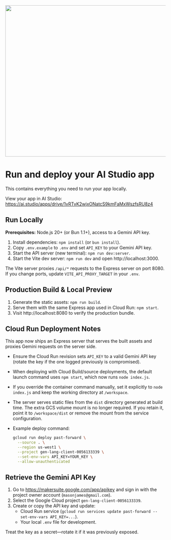 <div align="center">
<img width="1200" height="475" alt="GHBanner" src="https://github.com/user-attachments/assets/0aa67016-6eaf-458a-adb2-6e31a0763ed6" />
</div>

# Run and deploy your AI Studio app

This contains everything you need to run your app locally.

View your app in AI Studio: https://ai.studio/apps/drive/1vRTvK2wjxONatcS9kmFaMxWszfsRU8z4

## Run Locally

**Prerequisites:** Node.js 20+ (or Bun 1.1+), access to a Gemini API key.

1. Install dependencies: `npm install` (or `bun install`).
2. Copy `.env.example` to `.env` and set `API_KEY` to your Gemini API key.
3. Start the API server (new terminal): `npm run dev:server`.
4. Start the Vite dev server: `npm run dev` and open http://localhost:3000.

The Vite server proxies `/api/*` requests to the Express server on port 8080. If you change ports, update `VITE_API_PROXY_TARGET` in your `.env`.

## Production Build & Local Preview

1. Generate the static assets: `npm run build`.
2. Serve them with the same Express app used in Cloud Run: `npm start`.
3. Visit http://localhost:8080 to verify the production bundle.

## Cloud Run Deployment Notes

This app now ships an Express server that serves the built assets and proxies Gemini requests on the server side.

- Ensure the Cloud Run revision sets `API_KEY` to a valid Gemini API key (rotate the key if the one logged previously is compromised).
- When deploying with Cloud Build/source deployments, the default launch command uses `npm start`, which now runs `node index.js`.
- If you override the container command manually, set it explicitly to `node index.js` and keep the working directory at `/workspace`.
- The server serves static files from the `dist` directory generated at build time. The extra GCS volume mount is no longer required. If you retain it, point it to `/workspace/dist` or remove the mount from the service configuration.
- Example deploy command:

   ```bash
   gcloud run deploy past-forward \
     --source . \
     --region us-west1 \
     --project gen-lang-client-0056133339 \
     --set-env-vars API_KEY=YOUR_KEY \
     --allow-unauthenticated
   ```

## Retrieve the Gemini API Key

1. Go to https://makersuite.google.com/app/apikey and sign in with the project owner account (`masonjames@gmail.com`).
2. Select the Google Cloud project `gen-lang-client-0056133339`.
3. Create or copy the API key and update:
   - Cloud Run service (`gcloud run services update past-forward --set-env-vars API_KEY=...`).
   - Your local `.env` file for development.

Treat the key as a secret—rotate it if it was previously exposed.
